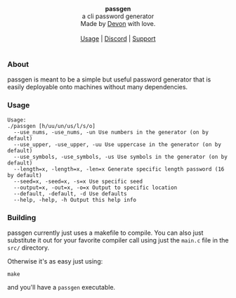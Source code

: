 <div id="header">
    <p align="center">
      <b>passgen</b><br>
  	  <span font-size="16px">a cli password generator</span><br>
      <span font-size="12px">Made by <a href="http://tek256.com">Devon</a> with love.</span><br><br>
      <span><a href="#usage">Usage</a> | <a href="https://discord.gg/KrnbKk4zpU">Discord</a> | <a href="https://github.com/sponsors/tek256">Support</a></span><br><br>
    </p>
</div>

### About
passgen is meant to be a simple but useful password generator that is easily deployable onto machines without many dependencies.

### Usage

```
Usage:
./passgen [h/uu/un/us/l/s/o]
  --use_nums, -use_nums, -un Use numbers in the generator (on by default)
  --use_upper, -use_upper, -uu Use uppercase in the generator (on by default)
  --use_symbols, -use_symbols, -us Use symbols in the generator (on by default)
  --length=x, -length=x, -len=x Generate specific length password (16 by default)
  --seed=x, -seed=x, -s=x Use specific seed
  --output=x, -out=x, -o=x Output to specific location
  --default, -default, -d Use defaults 
  --help, -help, -h Output this help info
```

### Building
passgen currently just uses a makefile to compile. You can also just substitute it out for your favorite compiler call using just the `main.c` file in the `src/` directory. 

Otherwise it's as easy just using: 
```
make
``` 

and you'll have a `passgen` executable.



